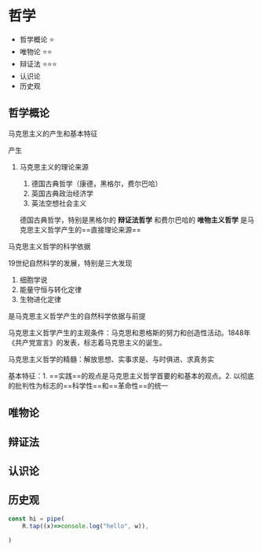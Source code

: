 # 哲学

- 哲学概论 ⭐
- 唯物论 ⭐⭐
- 辩证法 ⭐⭐⭐
- 认识论
- 历史观

## 哲学概论

马克思主义的产生和基本特征

产生

1. 马克思主义的理论来源
	1. 德国古典哲学（康德，黑格尔，费尔巴哈）
	2. 英国古典政治经济学
	3. 英法空想社会主义

	德国古典哲学，特别是黑格尔的 **辩证法哲学** 和费尔巴哈的 **唯物主义哲学** 是马克思主义哲学产生的==直接理论来源==
	
马克思主义哲学的科学依据

19世纪自然科学的发展，特别是三大发现

1. 细胞学说
2. 能量守恒与转化定律
3. 生物进化定律

是马克思主义哲学产生的自然科学依据与前提

马克思主义哲学产生的主观条件：马克思和恩格斯的努力和创造性活动。1848年《共产党宣言》的发表，标志着马克思主义的诞生。

马克思主义哲学的精髓：解放思想、实事求是、与时俱进、求真务实

基本特征：1. ==实践==的观点是马克思主义哲学首要的和基本的观点。2. 以彻底的批判性为标志的==科学性==和==革命性==的统一

## 唯物论

## 辩证法

## 认识论

## 历史观

```ts
const hi = pipe(
	R.tap((x)=>console.log("hello", w)),
	
)
```